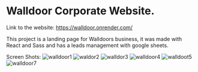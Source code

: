 # Walldoor Corporate Website.
Link to the website: https://walldoor.onrender.com/

This project is a landing page for Walldoors business, it was made with React and Sass and has a leads management with google sheets.

Screen Shots:
![walldoor1](https://user-images.githubusercontent.com/86410940/205449759-c66c37e8-d0d5-4687-b096-df80d9ebe88b.png)
![waldor2](https://user-images.githubusercontent.com/86410940/205449762-75b76b1c-fc09-444a-a549-e88857b6c3bd.png)
![walldor3](https://user-images.githubusercontent.com/86410940/205449767-7bd31f3c-4b3d-4f44-9428-d9311489dd33.png)
![walldoor4](https://user-images.githubusercontent.com/86410940/205449769-f35c04ee-997e-4856-81a5-b1ba8b104692.png)
![walldoot5](https://user-images.githubusercontent.com/86410940/205449773-0f58ce92-a297-48f4-8e1e-d87ae2cda5a4.png)
![walldoor7](https://user-images.githubusercontent.com/86410940/205449780-bb75be9e-c109-4234-aa4e-f7315df6b60d.png)
